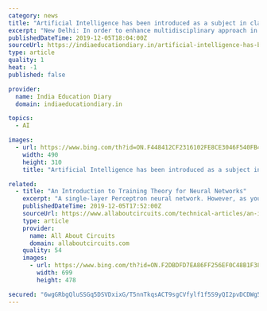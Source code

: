 ```yaml
---
category: news
title: "Artificial Intelligence has been introduced as a subject in class IX from the session 2019-20 in the schools affiliated with CBSE-HRD Minister"
excerpt: "New Delhi: In order to enhance multidisciplinary approach in teaching-learning and to sensitize the new generation, Artificial Intelligence has been introduced as a subject in class IX from the session 2019-20 in the schools affiliated with Central Board of Secondary Education (CBSE). A twelve hours ‘Inspire’ module on Artificial ..."
publishedDateTime: 2019-12-05T18:04:00Z
sourceUrl: https://indiaeducationdiary.in/artificial-intelligence-has-been-introduced-as-a-subject-in-class-ix-from-the-session-2019-20-in-the-schools-affiliated-with-cbse-hrd-minister/
type: article
quality: 1
heat: -1
published: false

provider:
  name: India Education Diary
  domain: indiaeducationdiary.in

topics:
  - AI

images:
  - url: https://www.bing.com/th?id=ON.F448412CF2316102FE8CE3046F540FB4
    width: 490
    height: 310
    title: "Artificial Intelligence has been introduced as a subject in class IX from the session 2019-20 in the schools affiliated with CBSE-HRD Minister"

related:
  - title: "An Introduction to Training Theory for Neural Networks"
    excerpt: "A single-layer Perceptron neural network. However, as you probably already know or have already guessed, there is quite a bit of theory associated with the training of artificial neural networks—do a search for “neural network training” in Google Scholar and you’ll get a good sample of the research that has been conducted in this area."
    publishedDateTime: 2019-12-05T17:52:00Z
    sourceUrl: https://www.allaboutcircuits.com/technical-articles/an-introduction-to-training-theory-for-neural-networks/
    type: article
    provider:
      name: All About Circuits
      domain: allaboutcircuits.com
    quality: 54
    images:
      - url: https://www.bing.com/th?id=ON.F2DBDFD7EA86FF256EF0C48B1F38A407
        width: 699
        height: 478

secured: "6wgGRbgQluSSGq5DSVDxixG/T5nnTkqsACT9sgCVfylf1f5S9yQI2pvDCDWg51E0kh1S6Fu7+0zjqDcen3hJun2Djc3kpo4Yp8L3MhlDijtVYwy7VTFatdY+yCtRdenGtL8L3e0U8SOJqyxvuHEmy05YBefONGXW8Z9YQxtM5uVJzE3+GlRux4pbG72H2uSpHVk9w2w2umJUaDjf5ucTD+0RflVxpH1EHPh45elZ+aRf41XKkFC5NTyNFzaKFSCplfqeSQgonWAsJB3FtNxNEw==;hszR9S2Y950HtHxiXtJEnQ=="
---
```


